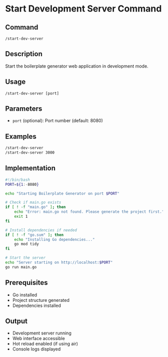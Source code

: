# Start Development Server Command

## Command
`/start-dev-server`

## Description
Start the boilerplate generator web application in development mode.

## Usage
```
/start-dev-server [port]
```

## Parameters
- `port` (optional): Port number (default: 8080)

## Examples
```bash
/start-dev-server
/start-dev-server 3000
```

## Implementation
```bash
#!/bin/bash
PORT=${1:-8080}

echo "Starting Boilerplate Generator on port $PORT"

# Check if main.go exists
if [ ! -f "main.go" ]; then
    echo "Error: main.go not found. Please generate the project first."
    exit 1
fi

# Install dependencies if needed
if [ ! -f "go.sum" ]; then
    echo "Installing Go dependencies..."
    go mod tidy
fi

# Start the server
echo "Server starting on http://localhost:$PORT"
go run main.go
```

## Prerequisites
- Go installed
- Project structure generated
- Dependencies installed

## Output
- Development server running
- Web interface accessible
- Hot reload enabled (if using air)
- Console logs displayed